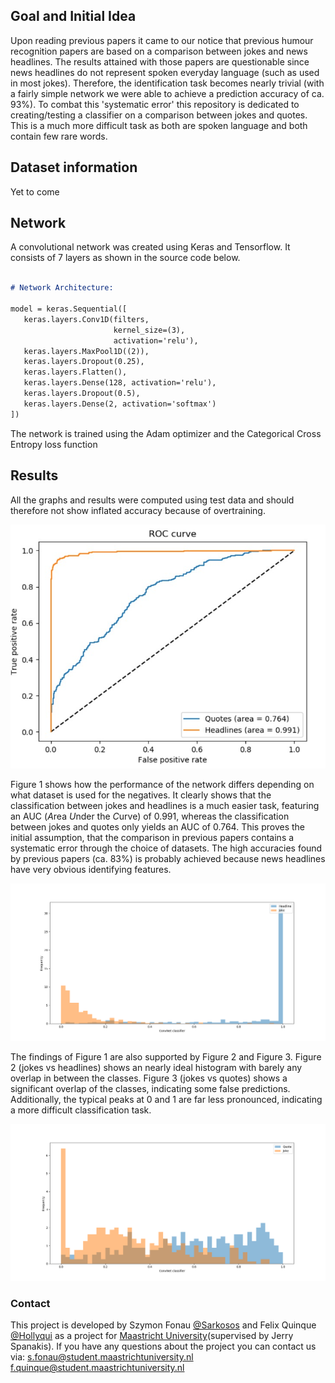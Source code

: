 ## Goal and Initial Idea

Upon reading previous papers it came to our notice that previous humour recognition papers are based on a comparison between jokes and news headlines. The results attained with those papers are questionable since news headlines do not represent spoken everyday language (such as used in most jokes). Therefore, the identification task becomes nearly trivial (with a fairly simple network we were able to achieve a prediction accuracy of ca. 93%). To combat this 'systematic error' this repository is dedicated to creating/testing a classifier on a comparison between jokes and quotes. This is a much more difficult task as both are spoken language and both contain few rare words.  

## Dataset information

Yet to come

## Network

A convolutional network was created using Keras and Tensorflow. It consists of 7 layers as shown in the source code below.

```markdown

# Network Architecture:

model = keras.Sequential([
   keras.layers.Conv1D(filters,
                       kernel_size=(3),
                       activation='relu'),
   keras.layers.MaxPool1D((2)),
   keras.layers.Dropout(0.25),
   keras.layers.Flatten(),
   keras.layers.Dense(128, activation='relu'),
   keras.layers.Dropout(0.5),
   keras.layers.Dense(2, activation='softmax')
])

```
The network is trained using the Adam optimizer and the Categorical Cross Entropy loss function

## Results

All the graphs and results were computed using test data and should therefore not show inflated accuracy because of overtraining.

![Figure 1: roc curve comparison jokes & headlines vs jokes & quotes](roc_curve_joke.jpeg)

Figure 1 shows how the performance of the network differs depending on what dataset is used for the negatives. It clearly shows that the classification between jokes and headlines is a much easier task, featuring an AUC (*A*rea *U*nder the *C*urve) of 0.991, whereas the classification between jokes and quotes only yields an AUC of 0.764. This proves the initial assumption, that the comparison in previous papers contains a systematic error through the choice of datasets. The high accuracies found by previous papers (ca. 83%) is probably achieved because news headlines have very obvious identifying features. 

![Figure 2: histogram jokes vs headlines](histogram_joke_headline.png)

The findings of Figure 1 are also supported by Figure 2 and Figure 3. Figure 2 (jokes vs headlines) shows an nearly ideal histogram with barely any overlap in between the classes. Figure 3 (jokes vs quotes) shows a significant overlap of the classes, indicating some false predictions. Additionally, the typical peaks at 0 and 1 are far less pronounced, indicating a more difficult classification task.

![Figure 3: histogram jokes vs quotes](histogram_joke_quote.png)



### Contact

This project is developed by Szymon Fonau [@Sarkosos](https://github.com/Sarkosos) and Felix Quinque [@Hollyqui](https://github.com/Hollyqui) as a project for [Maastricht University](maastrichtuniversity.nl)(supervised by Jerry Spanakis). If you have any questions about the project you can contact us via:
s.fonau@student.maastrichtuniversity.nl
f.quinque@student.maastrichtuniversity.nl
